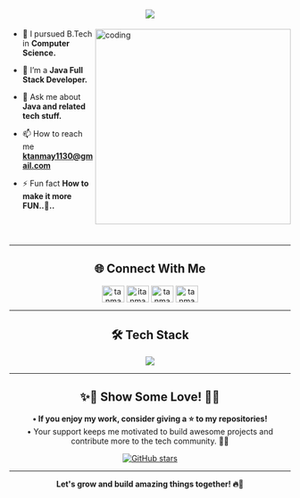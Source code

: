 <h1 align="center"> 
  <img src="https://readme-typing-svg.herokuapp.com?font=Fira+Code&pause=1000&color=36BCF7&center=true&width=450&lines=Hi+%F0%9F%91%8B%2C+I'm+Tanmay!;Welcome+to+my+GitHub+💻;A+Passionate+Full-Stack+Developer" />
</h1>


<img align="right" alt="coding" width="350" src ="https://cdn.dribbble.com/users/1162077/screenshots/3848914/media/7ed7d5ca074b48b328150e5a231e8d1f.gif">

- 🔭 I pursued B.Tech in **Computer Science.**  

- 🌱 I’m a **Java Full Stack Developer.**  

- 💬 Ask me about **Java and related tech stuff.**  

- 📫 How to reach me **ktanmay1130@gmail.com**  

- ⚡ Fun fact **How to make it more FUN..🥴..**  
<br/>
<br>

---

<h2 align="center">🌐 Connect With Me</h2>
<p align="center">
<a href="https://www.linkedin.com/in/myselftanmay/" target="blank"><img align="center" src="https://raw.githubusercontent.com/rahuldkjain/github-profile-readme-generator/master/src/images/icons/Social/linked-in-alt.svg" alt="tanmay-kumar-282a0a204" height="30" width="40" /></a>
<a href="https://instagram.com/itanmay728" target="blank"><img align="center" src="https://raw.githubusercontent.com/rahuldkjain/github-profile-readme-generator/master/src/images/icons/Social/instagram.svg" alt="itanmay728" height="30" width="40" /></a>
<a href="https://www.youtube.com/@tanmayvlogs728" target="blank"><img align="center" src="https://raw.githubusercontent.com/rahuldkjain/github-profile-readme-generator/master/src/images/icons/Social/youtube.svg" alt="tanmayvlogs728" height="30" width="40" /></a>
<a href="https://www.leetcode.com/tanmay728" target="blank"><img align="center" src="https://raw.githubusercontent.com/rahuldkjain/github-profile-readme-generator/master/src/images/icons/Social/leet-code.svg" alt="tanmay728" height="30" width="40" /></a>
</p>

---

<h2 align="center">🛠 Tech Stack</h2>

<p align="center">
  <img src="https://skillicons.dev/icons?i=java,spring,react,next,js,html,css,mysql,mongodb,git,linux,nodejs,express,ts" />
</p>

---

<h2 align="center">✨🌟 Show Some Love! 🌟✨</h2>

<p align="center">
  <strong>• If you enjoy my work, consider giving a ⭐ to my repositories!</strong> <br>
  <span>• Your support keeps me motivated to build awesome projects and contribute more to the tech community. 🚀💙</span>
</p>  

<p align="center">  
  <a href="https://github.com/itanmay728">
    <img src="https://img.shields.io/github/stars/itanmay728?style=for-the-badge&logo=github&label=Give%20a%20Star&color=FFD700" alt="GitHub stars">
  </a>  
</p> 

---

<p align="center">  
  <strong>Let's grow and build amazing things together! 🔥🚀</strong>  
</p>  
